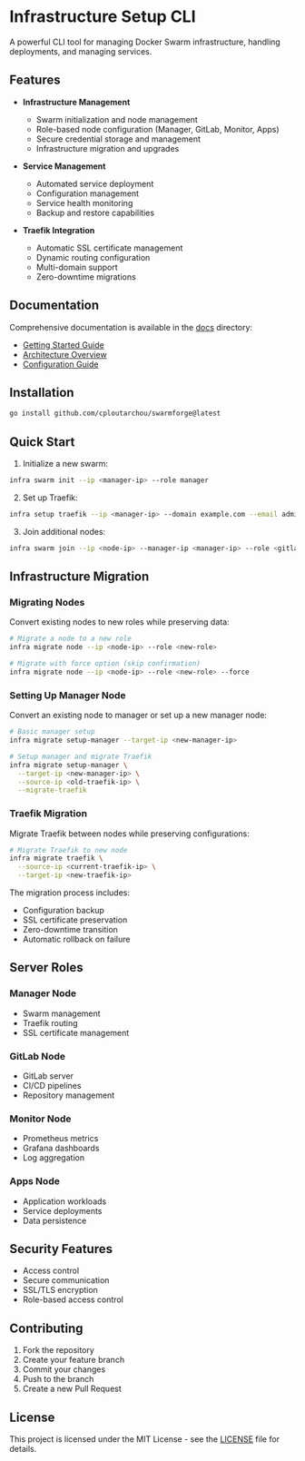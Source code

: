 # Infrastructure Setup CLI

A powerful CLI tool for managing Docker Swarm infrastructure, handling deployments, and managing services.

## Features

- **Infrastructure Management**

  - Swarm initialization and node management
  - Role-based node configuration (Manager, GitLab, Monitor, Apps)
  - Secure credential storage and management
  - Infrastructure migration and upgrades

- **Service Management**

  - Automated service deployment
  - Configuration management
  - Service health monitoring
  - Backup and restore capabilities

- **Traefik Integration**
  - Automatic SSL certificate management
  - Dynamic routing configuration
  - Multi-domain support
  - Zero-downtime migrations

## Documentation

Comprehensive documentation is available in the [docs](docs/) directory:

- [Getting Started Guide](docs/getting-started.md)
- [Architecture Overview](docs/architecture.md)
- [Configuration Guide](docs/configuration.md)

## Installation

```bash
go install github.com/cploutarchou/swarmforge@latest
```

## Quick Start

1. Initialize a new swarm:

```bash
infra swarm init --ip <manager-ip> --role manager
```

2. Set up Traefik:

```bash
infra setup traefik --ip <manager-ip> --domain example.com --email admin@example.com
```

3. Join additional nodes:

```bash
infra swarm join --ip <node-ip> --manager-ip <manager-ip> --role <gitlab|monitor|apps>
```

## Infrastructure Migration

### Migrating Nodes

Convert existing nodes to new roles while preserving data:

```bash
# Migrate a node to a new role
infra migrate node --ip <node-ip> --role <new-role>

# Migrate with force option (skip confirmation)
infra migrate node --ip <node-ip> --role <new-role> --force
```

### Setting Up Manager Node

Convert an existing node to manager or set up a new manager node:

```bash
# Basic manager setup
infra migrate setup-manager --target-ip <new-manager-ip>

# Setup manager and migrate Traefik
infra migrate setup-manager \
  --target-ip <new-manager-ip> \
  --source-ip <old-traefik-ip> \
  --migrate-traefik
```

### Traefik Migration

Migrate Traefik between nodes while preserving configurations:

```bash
# Migrate Traefik to new node
infra migrate traefik \
  --source-ip <current-traefik-ip> \
  --target-ip <new-traefik-ip>
```

The migration process includes:

- Configuration backup
- SSL certificate preservation
- Zero-downtime transition
- Automatic rollback on failure

## Server Roles

### Manager Node

- Swarm management
- Traefik routing
- SSL certificate management

### GitLab Node

- GitLab server
- CI/CD pipelines
- Repository management

### Monitor Node

- Prometheus metrics
- Grafana dashboards
- Log aggregation

### Apps Node

- Application workloads
- Service deployments
- Data persistence

## Security Features

- Access control
- Secure communication
- SSL/TLS encryption
- Role-based access control

## Contributing

1. Fork the repository
2. Create your feature branch
3. Commit your changes
4. Push to the branch
5. Create a new Pull Request

## License

This project is licensed under the MIT License - see the [LICENSE](LICENSE) file for details.
